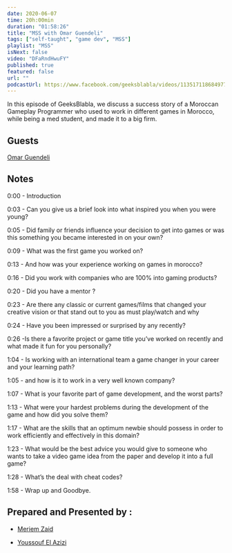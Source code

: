 ```yaml
---
date: 2020-06-07
time: 20h:00min
duration: "01:58:26"
title: "MSS with Omar Guendeli"
tags: ["self-taught", "game dev", "MSS"]
playlist: "MSS"
isNext: false
video: "DFaRndHwuFY"
published: true
featured: false
url: ""
podcastUrl: https://www.facebook.com/geeksblabla/videos/1135171186849770/
---
```


In this episode of GeeksBlabla, we discuss a success story of a Moroccan Gameplay Programmer who used to work in different games in Morocco, while being a med student, and made it to a big firm.

## Guests

[Omar Guendeli](https://guendeliomar.com)

## Notes

0:00 - Introduction

0:03 - Can you give us a brief look into what inspired you when you were young?

0:05 - Did family or friends influence your decision to get into games or was this something you became interested in on your own?

0:09 - What was the first game you worked on?

0:13 - And how was your experience working on games in morocco?

0:16 - Did you work with companies who are 100% into gaming products?

0:20 - Did you have a mentor ?

0:23 - Are there any classic or current games/films that changed your creative vision or that stand out to you as must play/watch and why

0:24 - Have you been impressed or surprised by any recently?

0:26 -Is there a favorite project or game title you’ve worked on recently and what made it fun for you personally?

1:04 - Is working with an international team a game changer in your career and your learning path?

1:05 - and how is it to work in a very well known company?

1:07 - What is your favorite part of game development, and the worst parts?

1:13 - What were your hardest problems during the development of the game and how did you solve them?

1:17 - What are the skills that an optimum newbie should possess in order to work efficiently and effectively in this domain?

1:23 - What would be the best advice you would give to someone who wants to take a video game idea from the paper and develop it into a full game?

1:28 - What’s the deal with cheat codes?

1:58 - Wrap up and Goodbye.

## Prepared and Presented by :

- [Meriem Zaid](https://www.facebook.com/MeriemZaid)

- [Youssouf El Azizi](https://elazizi.com/)
